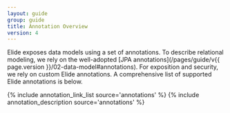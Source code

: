 ```yaml
---
layout: guide
group: guide
title: Annotation Overview
version: 4
---
```

<style>
.annotation-list {
    font-size: 14pt;
    margin: 0 auto;
    max-width: 800px;
}

.annotation-list .list-label {
    font-weight: bold;
}

.annotation-list .list-value {
    margin-left: 10px;
}

.annotation-list .code-font {
    font-family: "Courier New", Courier, monospace;
    margin-left: 10px;
}
</style>

Elide exposes data models using a set of annotations. To describe relational modeling, we rely on the well-adopted [JPA annotations](/pages/guide/v{{ page.version }}/02-data-model#annotations). For exposition and security, we rely on custom Elide annotations. A comprehensive list of supported Elide annotations is below.

{% include annotation_link_list source='annotations' %}
{% include annotation_description source='annotations' %}
